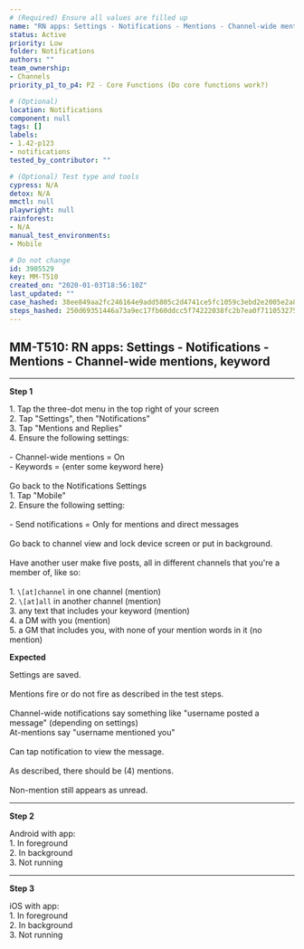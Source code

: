 ```yaml
---
# (Required) Ensure all values are filled up
name: "RN apps: Settings - Notifications - Mentions - Channel-wide mentions, keyword"
status: Active
priority: Low
folder: Notifications
authors: ""
team_ownership: 
- Channels
priority_p1_to_p4: P2 - Core Functions (Do core functions work?)

# (Optional)
location: Notifications
component: null
tags: []
labels: 
- 1.42-p123
- notifications
tested_by_contributor: ""

# (Optional) Test type and tools
cypress: N/A
detox: N/A
mmctl: null
playwright: null
rainforest: 
- N/A
manual_test_environments: 
- Mobile

# Do not change
id: 3905529
key: MM-T510
created_on: "2020-01-03T18:56:10Z"
last_updated: ""
case_hashed: 38ee849aa2fc246164e9add5805c2d4741ce5fc1059c3ebd2e2005e2a8e45aa1a043805054b0f480b03b5f5d5810bc36
steps_hashed: 250d69351446a73a9ec17fb60ddcc5f74222038fc2b7ea0f7110532750c4ca4f27fdc113e36e706780154829a5b27ceb
---
```


<!-- (Auto-generated) Based on frontmatter's "key" and "name" -->

## MM-T510: RN apps: Settings - Notifications - Mentions - Channel-wide mentions, keyword

---

**Step 1**

1\. Tap the three-dot menu in the top right of your screen\
2\. Tap "Settings", then "Notifications"\
3\. Tap "Mentions and Replies"\
4\. Ensure the following settings:\
\
\- Channel-wide mentions = On\
\- Keywords = {enter some keyword here}\
\
Go back to the Notifications Settings\
1\. Tap "Mobile"\
2\. Ensure the following setting:\
\
\- Send notifications = Only for mentions and direct messages\
\
Go back to channel view and lock device screen or put in background.\
\
Have another user make five posts, all in different channels that you're a member of, like so:\
\
1\. `\[at]channel` in one channel (mention)\
2\. `\[at]all` in another channel (mention)\
3\. any text that includes your keyword (mention)\
4\. a DM with you (mention)\
5\. a GM that includes you, with none of your mention words in it (no mention)

**Expected**

Settings are saved.\
\
Mentions fire or do not fire as described in the test steps.\
\
Channel-wide notifications say something like "username posted a message" (depending on settings)\
At-mentions say "username mentioned you"\
\
Can tap notification to view the message.\
\
As described, there should be (4) mentions.\
\
Non-mention still appears as unread.

---

**Step 2**

Android with app:\
1\. In foreground\
2\. In background\
3\. Not running

---

**Step 3**

iOS with app:\
1\. In foreground\
2\. In background\
3\. Not running
